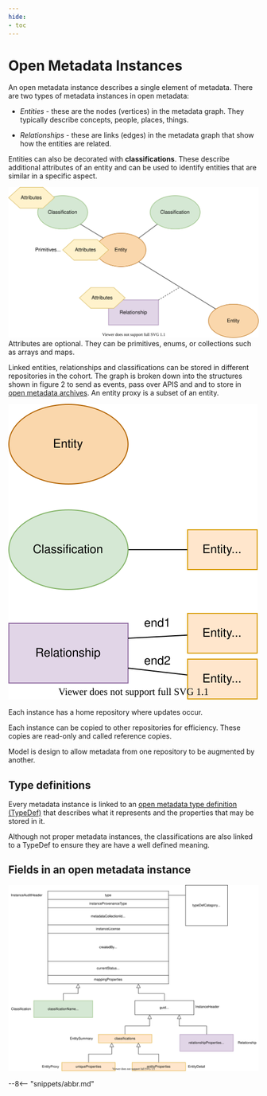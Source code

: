 ```yaml
---
hide:
- toc
---
```


<!-- SPDX-License-Identifier: CC-BY-4.0 -->
<!-- Copyright Contributors to the ODPi Egeria project. -->

# Open Metadata Instances

An open metadata instance describes a single element of metadata.
There are two types of metadata instances in open metadata:

- *Entities* - these are the nodes (vertices) in the metadata graph.  They typically describe concepts, people,
places, things.

- *Relationships* - these are links (edges) in the metadata graph that show how the entities are related.

Entities can also be decorated with **classifications**.  These describe additional attributes of an entity
and can be used to identify entities that are similar in a specific aspect.

![Figure 1](open-metadata-instances.svg)
Attributes are optional. They can be primitives, enums, or collections such as arrays and maps.

Linked entities, relationships and classifications can be stored in different repositories in the cohort.
The graph is broken down into the structures shown in figure 2 to send as events, pass over APIS and and to store in [open metadata archives](open-metadata-archive.md).
An entity proxy is a subset of an entity.

![Figure 2](open-metadata-instances-graph-fragments.svg)

Each instance has a home repository where updates occur.

Each instance can be copied to other repositories for efficiency.  These copies are read-only and called reference copies.

Model is design to allow metadata from one repository to be augmented by another. 

## Type definitions

Every metadata instance is linked to an [open metadata type definition (TypeDef)](open-metadata-type-definitions.md)
that describes what it represents and the properties that may be stored in it.

Although not proper metadata instances, the classifications are also linked to a TypeDef to ensure they
are have a well defined meaning.

## Fields in an open metadata instance

![Figure 3](open-metadata-instances-structure.svg)


--8<-- "snippets/abbr.md"